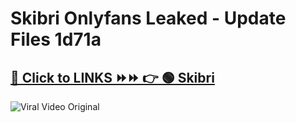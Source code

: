 
 # Skibri Onlyfans Leaked - Update Files 1d71a

## <h2><a href="https://clipsfans.com/Skibri&ref=git">🔗 Click to LINKS ⏩⏩ 👉 🟢 Skibri </a></h2>

<a href="https://clipsfans.com/Skibri&ref=git" rel="nofollow" data-target="animated-image.originalLink"><img src="https://i.ibb.co.com/xMMVF88/686577567.gif" alt="Viral Video Original" style="max-width: 100%; display: inline-block;" data-target="animated-image.originalImage"></a>

